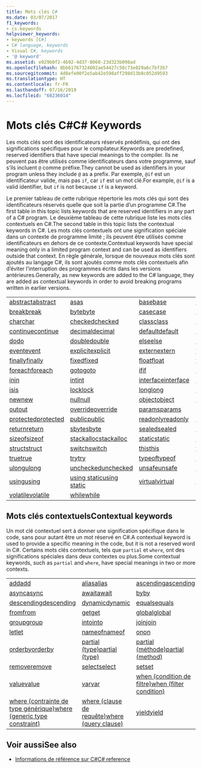 ```yaml
---
title: Mots clés C#
ms.date: 03/07/2017
f1_keywords:
- cs.keywords
helpviewer_keywords:
- keywords [C#]
- C# language, keywords
- Visual C#, keywords
- '@ keyword'
ms.assetid: e929b0f2-4b92-4d37-8060-23d323b098ad
ms.openlocfilehash: 8bb61767324602ae54427c50c73e029a6c7bf3b7
ms.sourcegitcommit: 4d8efe00f2e5ab42e598aff298d13b8c052d9593
ms.translationtype: HT
ms.contentlocale: fr-FR
ms.lasthandoff: 07/16/2019
ms.locfileid: "68236014"
---
```

# <a name="c-keywords"></a><span data-ttu-id="305fa-102">Mots clés C#</span><span class="sxs-lookup"><span data-stu-id="305fa-102">C# Keywords</span></span>

<span data-ttu-id="305fa-103">Les mots clés sont des identificateurs réservés prédéfinis, qui ont des significations spécifiques pour le compilateur.</span><span class="sxs-lookup"><span data-stu-id="305fa-103">Keywords are predefined, reserved identifiers that have special meanings to the compiler.</span></span> <span data-ttu-id="305fa-104">Ils ne peuvent pas être utilisés comme identificateurs dans votre programme, sauf s’ils incluent `@` comme préfixe.</span><span class="sxs-lookup"><span data-stu-id="305fa-104">They cannot be used as identifiers in your program unless they include `@` as a prefix.</span></span> <span data-ttu-id="305fa-105">Par exemple, `@if` est un identificateur valide, mais pas `if`, car `if` est un mot clé.</span><span class="sxs-lookup"><span data-stu-id="305fa-105">For example, `@if` is a valid identifier, but `if` is not because `if` is a keyword.</span></span>  
  
 <span data-ttu-id="305fa-106">Le premier tableau de cette rubrique répertorie les mots clés qui sont des identificateurs réservés quelle que soit la partie d’un programme C#.</span><span class="sxs-lookup"><span data-stu-id="305fa-106">The first table in this topic lists keywords that are reserved identifiers in any part of a C# program.</span></span> <span data-ttu-id="305fa-107">Le deuxième tableau de cette rubrique liste les mots clés contextuels en C#.</span><span class="sxs-lookup"><span data-stu-id="305fa-107">The second table in this topic lists the contextual keywords in C#.</span></span> <span data-ttu-id="305fa-108">Les mots clés contextuels ont une signification spéciale dans un contexte de programme limité ; ils peuvent être utilisés comme identificateurs en dehors de ce contexte.</span><span class="sxs-lookup"><span data-stu-id="305fa-108">Contextual keywords have special meaning only in a limited program context and can be used as identifiers outside that context.</span></span> <span data-ttu-id="305fa-109">En règle générale, lorsque de nouveaux mots clés sont ajoutés au langage C#, ils sont ajoutés comme mots clés contextuels afin d’éviter l’interruption des programmes écrits dans les versions antérieures.</span><span class="sxs-lookup"><span data-stu-id="305fa-109">Generally, as new keywords are added to the C# language, they are added as contextual keywords in order to avoid breaking programs written in earlier versions.</span></span>  
  
|||||  
|---|---|---|---|  
|[<span data-ttu-id="305fa-110">abstract</span><span class="sxs-lookup"><span data-stu-id="305fa-110">abstract</span></span>](abstract.md)|[<span data-ttu-id="305fa-111">as</span><span class="sxs-lookup"><span data-stu-id="305fa-111">as</span></span>](../operators/type-testing-and-conversion-operators.md#as-operator)|[<span data-ttu-id="305fa-112">base</span><span class="sxs-lookup"><span data-stu-id="305fa-112">base</span></span>](base.md)|[<span data-ttu-id="305fa-113">bool</span><span class="sxs-lookup"><span data-stu-id="305fa-113">bool</span></span>](bool.md)|  
|[<span data-ttu-id="305fa-114">break</span><span class="sxs-lookup"><span data-stu-id="305fa-114">break</span></span>](break.md)|[<span data-ttu-id="305fa-115">byte</span><span class="sxs-lookup"><span data-stu-id="305fa-115">byte</span></span>](../builtin-types/integral-numeric-types.md)|[<span data-ttu-id="305fa-116">case</span><span class="sxs-lookup"><span data-stu-id="305fa-116">case</span></span>](switch.md)|[<span data-ttu-id="305fa-117">catch</span><span class="sxs-lookup"><span data-stu-id="305fa-117">catch</span></span>](try-catch.md)|  
|[<span data-ttu-id="305fa-118">char</span><span class="sxs-lookup"><span data-stu-id="305fa-118">char</span></span>](char.md)|[<span data-ttu-id="305fa-119">checked</span><span class="sxs-lookup"><span data-stu-id="305fa-119">checked</span></span>](checked.md)|[<span data-ttu-id="305fa-120">class</span><span class="sxs-lookup"><span data-stu-id="305fa-120">class</span></span>](class.md)|[<span data-ttu-id="305fa-121">const</span><span class="sxs-lookup"><span data-stu-id="305fa-121">const</span></span>](const.md)|  
|[<span data-ttu-id="305fa-122">continue</span><span class="sxs-lookup"><span data-stu-id="305fa-122">continue</span></span>](continue.md)|[<span data-ttu-id="305fa-123">decimal</span><span class="sxs-lookup"><span data-stu-id="305fa-123">decimal</span></span>](../builtin-types/floating-point-numeric-types.md)|[<span data-ttu-id="305fa-124">default</span><span class="sxs-lookup"><span data-stu-id="305fa-124">default</span></span>](default.md)|[<span data-ttu-id="305fa-125">delegate</span><span class="sxs-lookup"><span data-stu-id="305fa-125">delegate</span></span>](delegate.md)|  
|[<span data-ttu-id="305fa-126">do</span><span class="sxs-lookup"><span data-stu-id="305fa-126">do</span></span>](do.md)|[<span data-ttu-id="305fa-127">double</span><span class="sxs-lookup"><span data-stu-id="305fa-127">double</span></span>](../builtin-types/floating-point-numeric-types.md)|[<span data-ttu-id="305fa-128">else</span><span class="sxs-lookup"><span data-stu-id="305fa-128">else</span></span>](if-else.md)|[<span data-ttu-id="305fa-129">enum</span><span class="sxs-lookup"><span data-stu-id="305fa-129">enum</span></span>](enum.md)|  
|[<span data-ttu-id="305fa-130">event</span><span class="sxs-lookup"><span data-stu-id="305fa-130">event</span></span>](event.md)|[<span data-ttu-id="305fa-131">explicit</span><span class="sxs-lookup"><span data-stu-id="305fa-131">explicit</span></span>](../operators/user-defined-conversion-operators.md)|[<span data-ttu-id="305fa-132">extern</span><span class="sxs-lookup"><span data-stu-id="305fa-132">extern</span></span>](extern.md)|[<span data-ttu-id="305fa-133">false</span><span class="sxs-lookup"><span data-stu-id="305fa-133">false</span></span>](false-literal.md)|  
|[<span data-ttu-id="305fa-134">finally</span><span class="sxs-lookup"><span data-stu-id="305fa-134">finally</span></span>](try-finally.md)|[<span data-ttu-id="305fa-135">fixed</span><span class="sxs-lookup"><span data-stu-id="305fa-135">fixed</span></span>](fixed-statement.md)|[<span data-ttu-id="305fa-136">float</span><span class="sxs-lookup"><span data-stu-id="305fa-136">float</span></span>](../builtin-types/floating-point-numeric-types.md)|[<span data-ttu-id="305fa-137">for</span><span class="sxs-lookup"><span data-stu-id="305fa-137">for</span></span>](for.md)|  
|[<span data-ttu-id="305fa-138">foreach</span><span class="sxs-lookup"><span data-stu-id="305fa-138">foreach</span></span>](foreach-in.md)|[<span data-ttu-id="305fa-139">goto</span><span class="sxs-lookup"><span data-stu-id="305fa-139">goto</span></span>](goto.md)|[<span data-ttu-id="305fa-140">if</span><span class="sxs-lookup"><span data-stu-id="305fa-140">if</span></span>](if-else.md)|[<span data-ttu-id="305fa-141">implicit</span><span class="sxs-lookup"><span data-stu-id="305fa-141">implicit</span></span>](../operators/user-defined-conversion-operators.md)|  
|[<span data-ttu-id="305fa-142">in</span><span class="sxs-lookup"><span data-stu-id="305fa-142">in</span></span>](in.md)|[<span data-ttu-id="305fa-143">int</span><span class="sxs-lookup"><span data-stu-id="305fa-143">int</span></span>](../builtin-types/integral-numeric-types.md)|[<span data-ttu-id="305fa-144">interface</span><span class="sxs-lookup"><span data-stu-id="305fa-144">interface</span></span>](interface.md)|[<span data-ttu-id="305fa-145">internal</span><span class="sxs-lookup"><span data-stu-id="305fa-145">internal</span></span>](internal.md)|
|[<span data-ttu-id="305fa-146">is</span><span class="sxs-lookup"><span data-stu-id="305fa-146">is</span></span>](is.md)|[<span data-ttu-id="305fa-147">lock</span><span class="sxs-lookup"><span data-stu-id="305fa-147">lock</span></span>](lock-statement.md)|[<span data-ttu-id="305fa-148">long</span><span class="sxs-lookup"><span data-stu-id="305fa-148">long</span></span>](../builtin-types/integral-numeric-types.md)|[<span data-ttu-id="305fa-149">namespace</span><span class="sxs-lookup"><span data-stu-id="305fa-149">namespace</span></span>](namespace.md)|
|[<span data-ttu-id="305fa-150">new</span><span class="sxs-lookup"><span data-stu-id="305fa-150">new</span></span>](../operators/new-operator.md)|[<span data-ttu-id="305fa-151">null</span><span class="sxs-lookup"><span data-stu-id="305fa-151">null</span></span>](null.md)|[<span data-ttu-id="305fa-152">object</span><span class="sxs-lookup"><span data-stu-id="305fa-152">object</span></span>](object.md)|[<span data-ttu-id="305fa-153">operator</span><span class="sxs-lookup"><span data-stu-id="305fa-153">operator</span></span>](../operators/operator-overloading.md)|
|[<span data-ttu-id="305fa-154">out</span><span class="sxs-lookup"><span data-stu-id="305fa-154">out</span></span>](out.md)|[<span data-ttu-id="305fa-155">override</span><span class="sxs-lookup"><span data-stu-id="305fa-155">override</span></span>](override.md)|[<span data-ttu-id="305fa-156">params</span><span class="sxs-lookup"><span data-stu-id="305fa-156">params</span></span>](params.md)|[<span data-ttu-id="305fa-157">private</span><span class="sxs-lookup"><span data-stu-id="305fa-157">private</span></span>](private.md)|
|[<span data-ttu-id="305fa-158">protected</span><span class="sxs-lookup"><span data-stu-id="305fa-158">protected</span></span>](protected.md)|[<span data-ttu-id="305fa-159">public</span><span class="sxs-lookup"><span data-stu-id="305fa-159">public</span></span>](public.md)|[<span data-ttu-id="305fa-160">readonly</span><span class="sxs-lookup"><span data-stu-id="305fa-160">readonly</span></span>](readonly.md)|[<span data-ttu-id="305fa-161">ref</span><span class="sxs-lookup"><span data-stu-id="305fa-161">ref</span></span>](ref.md)|
|[<span data-ttu-id="305fa-162">return</span><span class="sxs-lookup"><span data-stu-id="305fa-162">return</span></span>](return.md)|[<span data-ttu-id="305fa-163">sbyte</span><span class="sxs-lookup"><span data-stu-id="305fa-163">sbyte</span></span>](../builtin-types/integral-numeric-types.md)|[<span data-ttu-id="305fa-164">sealed</span><span class="sxs-lookup"><span data-stu-id="305fa-164">sealed</span></span>](sealed.md)|[<span data-ttu-id="305fa-165">short</span><span class="sxs-lookup"><span data-stu-id="305fa-165">short</span></span>](../builtin-types/integral-numeric-types.md)||
[<span data-ttu-id="305fa-166">sizeof</span><span class="sxs-lookup"><span data-stu-id="305fa-166">sizeof</span></span>](sizeof.md)|[<span data-ttu-id="305fa-167">stackalloc</span><span class="sxs-lookup"><span data-stu-id="305fa-167">stackalloc</span></span>](../operators/stackalloc.md)|[<span data-ttu-id="305fa-168">static</span><span class="sxs-lookup"><span data-stu-id="305fa-168">static</span></span>](static.md)|[<span data-ttu-id="305fa-169">string</span><span class="sxs-lookup"><span data-stu-id="305fa-169">string</span></span>](string.md)|
|[<span data-ttu-id="305fa-170">struct</span><span class="sxs-lookup"><span data-stu-id="305fa-170">struct</span></span>](struct.md)|[<span data-ttu-id="305fa-171">switch</span><span class="sxs-lookup"><span data-stu-id="305fa-171">switch</span></span>](switch.md)|[<span data-ttu-id="305fa-172">this</span><span class="sxs-lookup"><span data-stu-id="305fa-172">this</span></span>](this.md)|[<span data-ttu-id="305fa-173">throw</span><span class="sxs-lookup"><span data-stu-id="305fa-173">throw</span></span>](throw.md)|
|[<span data-ttu-id="305fa-174">true</span><span class="sxs-lookup"><span data-stu-id="305fa-174">true</span></span>](true-literal.md)|[<span data-ttu-id="305fa-175">try</span><span class="sxs-lookup"><span data-stu-id="305fa-175">try</span></span>](try-catch.md)|[<span data-ttu-id="305fa-176">typeof</span><span class="sxs-lookup"><span data-stu-id="305fa-176">typeof</span></span>](../operators/type-testing-and-conversion-operators.md#typeof-operator)|[<span data-ttu-id="305fa-177">uint</span><span class="sxs-lookup"><span data-stu-id="305fa-177">uint</span></span>](../builtin-types/integral-numeric-types.md)|
|[<span data-ttu-id="305fa-178">ulong</span><span class="sxs-lookup"><span data-stu-id="305fa-178">ulong</span></span>](../builtin-types/integral-numeric-types.md)|[<span data-ttu-id="305fa-179">unchecked</span><span class="sxs-lookup"><span data-stu-id="305fa-179">unchecked</span></span>](unchecked.md)|[<span data-ttu-id="305fa-180">unsafe</span><span class="sxs-lookup"><span data-stu-id="305fa-180">unsafe</span></span>](unsafe.md)|[<span data-ttu-id="305fa-181">ushort</span><span class="sxs-lookup"><span data-stu-id="305fa-181">ushort</span></span>](../builtin-types/integral-numeric-types.md)|
|[<span data-ttu-id="305fa-182">using</span><span class="sxs-lookup"><span data-stu-id="305fa-182">using</span></span>](using.md)|[<span data-ttu-id="305fa-183">using static</span><span class="sxs-lookup"><span data-stu-id="305fa-183">using static</span></span>](using-static.md)|[<span data-ttu-id="305fa-184">virtual</span><span class="sxs-lookup"><span data-stu-id="305fa-184">virtual</span></span>](virtual.md)|[<span data-ttu-id="305fa-185">void</span><span class="sxs-lookup"><span data-stu-id="305fa-185">void</span></span>](void.md)|
|[<span data-ttu-id="305fa-186">volatile</span><span class="sxs-lookup"><span data-stu-id="305fa-186">volatile</span></span>](volatile.md)|[<span data-ttu-id="305fa-187">while</span><span class="sxs-lookup"><span data-stu-id="305fa-187">while</span></span>](while.md)|

## <a name="contextual-keywords"></a><span data-ttu-id="305fa-188">Mots clés contextuels</span><span class="sxs-lookup"><span data-stu-id="305fa-188">Contextual keywords</span></span>

 <span data-ttu-id="305fa-189">Un mot clé contextuel sert à donner une signification spécifique dans le code, sans pour autant être un mot réservé en C#.</span><span class="sxs-lookup"><span data-stu-id="305fa-189">A contextual keyword is used to provide a specific meaning in the code, but it is not a reserved word in C#.</span></span> <span data-ttu-id="305fa-190">Certains mots clés contextuels, tels que `partial` et `where`, ont des significations spéciales dans deux contextes ou plus.</span><span class="sxs-lookup"><span data-stu-id="305fa-190">Some contextual keywords, such as `partial` and `where`, have special meanings in two or more contexts.</span></span>  
  
||||  
|---|---|---|  
|[<span data-ttu-id="305fa-191">add</span><span class="sxs-lookup"><span data-stu-id="305fa-191">add</span></span>](add.md)|[<span data-ttu-id="305fa-192">alias</span><span class="sxs-lookup"><span data-stu-id="305fa-192">alias</span></span>](extern-alias.md)|[<span data-ttu-id="305fa-193">ascending</span><span class="sxs-lookup"><span data-stu-id="305fa-193">ascending</span></span>](ascending.md)|
|[<span data-ttu-id="305fa-194">async</span><span class="sxs-lookup"><span data-stu-id="305fa-194">async</span></span>](async.md)|[<span data-ttu-id="305fa-195">await</span><span class="sxs-lookup"><span data-stu-id="305fa-195">await</span></span>](await.md)|[<span data-ttu-id="305fa-196">by</span><span class="sxs-lookup"><span data-stu-id="305fa-196">by</span></span>](by.md)|
|[<span data-ttu-id="305fa-197">descending</span><span class="sxs-lookup"><span data-stu-id="305fa-197">descending</span></span>](descending.md)|[<span data-ttu-id="305fa-198">dynamic</span><span class="sxs-lookup"><span data-stu-id="305fa-198">dynamic</span></span>](dynamic.md)|[<span data-ttu-id="305fa-199">equals</span><span class="sxs-lookup"><span data-stu-id="305fa-199">equals</span></span>](equals.md)|
|[<span data-ttu-id="305fa-200">from</span><span class="sxs-lookup"><span data-stu-id="305fa-200">from</span></span>](from-clause.md)|[<span data-ttu-id="305fa-201">get</span><span class="sxs-lookup"><span data-stu-id="305fa-201">get</span></span>](get.md)|[<span data-ttu-id="305fa-202">global</span><span class="sxs-lookup"><span data-stu-id="305fa-202">global</span></span>](global.md)|
|[<span data-ttu-id="305fa-203">group</span><span class="sxs-lookup"><span data-stu-id="305fa-203">group</span></span>](group-clause.md)|[<span data-ttu-id="305fa-204">into</span><span class="sxs-lookup"><span data-stu-id="305fa-204">into</span></span>](into.md)|[<span data-ttu-id="305fa-205">join</span><span class="sxs-lookup"><span data-stu-id="305fa-205">join</span></span>](join-clause.md)|
|[<span data-ttu-id="305fa-206">let</span><span class="sxs-lookup"><span data-stu-id="305fa-206">let</span></span>](let-clause.md)|[<span data-ttu-id="305fa-207">nameof</span><span class="sxs-lookup"><span data-stu-id="305fa-207">nameof</span></span>](../operators/nameof.md)|[<span data-ttu-id="305fa-208">on</span><span class="sxs-lookup"><span data-stu-id="305fa-208">on</span></span>](on.md)|
|[<span data-ttu-id="305fa-209">orderby</span><span class="sxs-lookup"><span data-stu-id="305fa-209">orderby</span></span>](orderby-clause.md)|[<span data-ttu-id="305fa-210">partial (type)</span><span class="sxs-lookup"><span data-stu-id="305fa-210">partial (type)</span></span>](partial-type.md)|[<span data-ttu-id="305fa-211">partial (méthode)</span><span class="sxs-lookup"><span data-stu-id="305fa-211">partial (method)</span></span>](partial-method.md)|
|[<span data-ttu-id="305fa-212">remove</span><span class="sxs-lookup"><span data-stu-id="305fa-212">remove</span></span>](remove.md)|[<span data-ttu-id="305fa-213">select</span><span class="sxs-lookup"><span data-stu-id="305fa-213">select</span></span>](select-clause.md)|[<span data-ttu-id="305fa-214">set</span><span class="sxs-lookup"><span data-stu-id="305fa-214">set</span></span>](set.md)|
|[<span data-ttu-id="305fa-215">value</span><span class="sxs-lookup"><span data-stu-id="305fa-215">value</span></span>](value.md)|[<span data-ttu-id="305fa-216">var</span><span class="sxs-lookup"><span data-stu-id="305fa-216">var</span></span>](var.md)|[<span data-ttu-id="305fa-217">when (condition de filtre)</span><span class="sxs-lookup"><span data-stu-id="305fa-217">when (filter condition)</span></span>](when.md)|
|[<span data-ttu-id="305fa-218">where (contrainte de type générique)</span><span class="sxs-lookup"><span data-stu-id="305fa-218">where (generic type constraint)</span></span>](where-generic-type-constraint.md)|[<span data-ttu-id="305fa-219">where (clause de requête)</span><span class="sxs-lookup"><span data-stu-id="305fa-219">where (query clause)</span></span>](where-clause.md)|[<span data-ttu-id="305fa-220">yield</span><span class="sxs-lookup"><span data-stu-id="305fa-220">yield</span></span>](yield.md)|
  
## <a name="see-also"></a><span data-ttu-id="305fa-221">Voir aussi</span><span class="sxs-lookup"><span data-stu-id="305fa-221">See also</span></span>

- [<span data-ttu-id="305fa-222">Informations de référence sur C#</span><span class="sxs-lookup"><span data-stu-id="305fa-222">C# reference</span></span>](../index.md)
